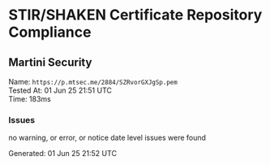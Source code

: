 # STIR/SHAKEN Certificate Repository Compliance

## Martini Security

Name: `https://p.mtsec.me/2884/SZRvorGXJgSp.pem`\
Tested At: 01 Jun 25 21:51 UTC\
Time: 183ms

### Issues

no warning, or error, or notice date level issues were found

Generated: 01 Jun 25 21:52 UTC